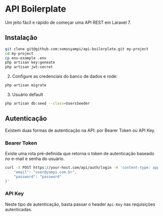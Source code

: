 # API Boilerplate

Um jeito fácil e rápido de começar uma API REST em Laravel 7.

## Instalação

```bash
git clone git@github.com:somosyampi/api-boilerplate.git my-project
cd my-project
cp env-example .env
php artisan key:geneate
php artisan jwt:secret
```

2. Configure as credenciais do banco de dados e rode:

```bash
php artisan migrate
```

3. Usuário default

```bash
php artisan db:seed --class=UsersSeeder
```

## Autenticação

Existem duas formas de autenticação na API: por Bearer Token ou API Key.

### Bearer Token

Existe uma rota pré-definida que retorna o token de autenticação baseado no e-mail e senha do usuário.

```bash
curl -X POST https://your-host.com/api/auth/login -H 'content-type: application/json' -d '{
    "email": "user@yampi.com.br", 
    "password": "password"
}'
```

### API Key

Neste tipo de autenticação, basta passar o header  `Api-Key` nas requisições autenticadas.